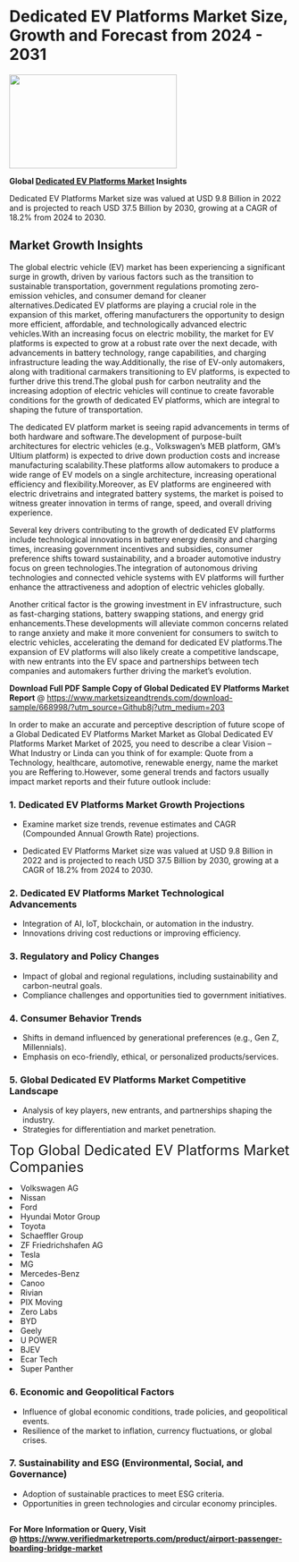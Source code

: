 <H1>Dedicated EV Platforms Market Size, Growth and Forecast from 2024 - 2031</H1><img class="aligncenter size-medium wp-image-584254" src="https://thirdeyenews.in/wp-content/uploads/2024/09/Global-Market-Research-300x168.jpeg" alt="" width="300" height="168" /><p><strong>Global&nbsp;<a href="https://www.marketsizeandtrends.com/download-sample/668998/?utm_source=Github8j?utm_medium=203">Dedicated EV Platforms Market</a> Insights</strong></p><p>Dedicated EV Platforms Market size was valued at USD 9.8 Billion in 2022 and is projected to reach USD 37.5 Billion by 2030, growing at a CAGR of 18.2% from 2024 to 2030.</p><p><h2>Market Growth Insights</h2> <p>The global electric vehicle (EV) market has been experiencing a significant surge in growth, driven by various factors such as the transition to sustainable transportation, government regulations promoting zero-emission vehicles, and consumer demand for cleaner alternatives.Dedicated EV platforms are playing a crucial role in the expansion of this market, offering manufacturers the opportunity to design more efficient, affordable, and technologically advanced electric vehicles.With an increasing focus on electric mobility, the market for EV platforms is expected to grow at a robust rate over the next decade, with advancements in battery technology, range capabilities, and charging infrastructure leading the way.Additionally, the rise of EV-only automakers, along with traditional carmakers transitioning to EV platforms, is expected to further drive this trend.The global push for carbon neutrality and the increasing adoption of electric vehicles will continue to create favorable conditions for the growth of dedicated EV platforms, which are integral to shaping the future of transportation.</p> <p>The dedicated EV platform market is seeing rapid advancements in terms of both hardware and software.The development of purpose-built architectures for electric vehicles (e.g., Volkswagen’s MEB platform, GM’s Ultium platform) is expected to drive down production costs and increase manufacturing scalability.These platforms allow automakers to produce a wide range of EV models on a single architecture, increasing operational efficiency and flexibility.Moreover, as EV platforms are engineered with electric drivetrains and integrated battery systems, the market is poised to witness greater innovation in terms of range, speed, and overall driving experience.</p> <p>Several key drivers contributing to the growth of dedicated EV platforms include technological innovations in battery energy density and charging times, increasing government incentives and subsidies, consumer preference shifts toward sustainability, and a broader automotive industry focus on green technologies.The integration of autonomous driving technologies and connected vehicle systems with EV platforms will further enhance the attractiveness and adoption of electric vehicles globally.</p> <p>Another critical factor is the growing investment in EV infrastructure, such as fast-charging stations, battery swapping stations, and energy grid enhancements.These developments will alleviate common concerns related to range anxiety and make it more convenient for consumers to switch to electric vehicles, accelerating the demand for dedicated EV platforms.The expansion of EV platforms will also likely create a competitive landscape, with new entrants into the EV space and partnerships between tech companies and automakers further driving the market’s evolution.</p> <p><span class=""><strong>Download Full PDF Sample Copy of Global Dedicated EV Platforms Market Report</strong> @ <a href="https://www.marketsizeandtrends.com/download-sample/668998/?utm_source=Github8j?utm_medium=203" target="_blank">https://www.marketsizeandtrends.com/download-sample/668998/?utm_source=Github8j?utm_medium=203</a></span></p><p>In order to make an accurate and perceptive description of future scope of a Global&nbsp;Dedicated EV Platforms Market Market as Global&nbsp;Dedicated EV Platforms Market Market of 2025, you need to describe a clear Vision &ndash; What Industry or Linda can you think of for example: Quote from a Technology, healthcare, automotive, renewable energy, name the market you are Reffering to.However, some general trends and factors usually impact market reports and their future outlook include:</p><h3>1.&nbsp;<strong>Dedicated EV Platforms Market Growth Projections</strong></h3><ul><li>Examine market size trends, revenue estimates and CAGR (Compounded Annual Growth Rate) projections.</li><li><p>Dedicated EV Platforms Market size was valued at USD 9.8 Billion in 2022 and is projected to reach USD 37.5 Billion by 2030, growing at a CAGR of 18.2% from 2024 to 2030.</p></li></ul><h3>2.&nbsp;<strong>Dedicated EV Platforms Market Technological Advancements</strong></h3><ul><li>Integration of AI, IoT, blockchain, or automation in the industry.</li><li>Innovations driving cost reductions or improving efficiency.</li></ul><h3>3.&nbsp;<strong>Regulatory and Policy Changes</strong></h3><ul><li>Impact of global and regional regulations, including sustainability and carbon-neutral goals.</li><li>Compliance challenges and opportunities tied to government initiatives.</li></ul><h3>4.&nbsp;<strong>Consumer Behavior Trends</strong></h3><ul><li>Shifts in demand influenced by generational preferences (e.g., Gen Z, Millennials).</li><li>Emphasis on eco-friendly, ethical, or personalized products/services.</li></ul><h3>5.&nbsp;<strong>Global Dedicated EV Platforms Market Competitive Landscape</strong></h3><ul><li>Analysis of key players, new entrants, and partnerships shaping the industry.</li><li>Strategies for differentiation and market penetration.</li></ul><p data-pm-slice="1 1 []"><span style="color: inherit; font-family: inherit; font-size: 25px;">Top Global Dedicated EV Platforms Market Companies</span></p><div class="" data-test-id=""><p><li>Volkswagen AG</li><li> Nissan</li><li> Ford</li><li> Hyundai Motor Group</li><li> Toyota</li><li> Schaeffler Group</li><li> ZF Friedrichshafen AG</li><li> Tesla</li><li> MG</li><li> Mercedes-Benz</li><li> Canoo</li><li> Rivian</li><li> PIX Moving</li><li> Zero Labs</li><li> BYD</li><li> Geely</li><li> U POWER</li><li> BJEV</li><li> Ecar Tech</li><li> Super Panther</li></p></div><h3>6.&nbsp;<strong>Economic and Geopolitical Factors</strong></h3><ul><li>Influence of global economic conditions, trade policies, and geopolitical events.</li><li>Resilience of the market to inflation, currency fluctuations, or global crises.</li></ul><h3>7.&nbsp;<strong>Sustainability and ESG (Environmental, Social, and Governance)</strong></h3><ul><li>Adoption of sustainable practices to meet ESG criteria.</li><li>Opportunities in green technologies and circular economy principles.</li></ul><h2><strong style="font-size: 14px;">For More Information or Query, Visit @&nbsp;</strong><a style="background-color: #ffffff; font-size: 14px;" href="https://www.marketsizeandtrends.com/report/dedicated-ev-platforms-market/" target="_blank">https://www.verifiedmarketreports.com/product/airport-passenger-boarding-bridge-market</a></h2>